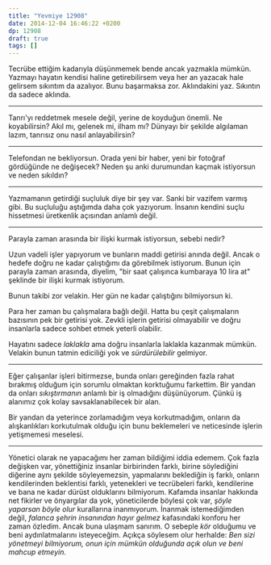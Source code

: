 ```yaml
---
title: "Yevmiye 12908"
date: 2014-12-04 16:46:22 +0200
dp: 12908
draft: true
tags: []
---
```


Tecrübe ettiğim kadarıyla düşünmemek bende ancak yazmakla mümkün.
Yazmayı hayatın kendisi haline getirebilirsem veya her an yazacak hale
gelirsem sıkıntım da azalıyor. Bunu başarmaksa zor. Aklındakini
yaz. Sıkıntın da sadece aklında.

-------

Tanrı'yı reddetmek mesele değil, yerine de koyduğun önemli. Ne
koyabilirsin? Akıl mı, gelenek mi, ilham mı?  Dünyayı bir şekilde
algılaman lazım, tanrısız onu nasıl anlayabilirsin?

-------

Telefondan ne bekliyorsun. Orada yeni bir haber, yeni bir fotoğraf
gördüğünde ne değişecek? Neden şu anki durumundan kaçmak istiyorsun ve
neden sıkıldın?

----------

Yazmamanın getirdiği suçluluk diye bir şey var. Sanki bir vazifem
varmış gibi. Bu suçluluğu aştığımda daha çok yazıyorum. İnsanın
kendini suçlu hissetmesi üretkenlik açısından anlamlı değil.

--------------

Parayla zaman arasında bir ilişki kurmak istiyorsun, sebebi nedir?

Uzun vadeli işler yapıyorum ve bunların maddi getirisi anında değil.
Ancak o hedefe doğru ne kadar çalıştığımı da görebilmek
istiyorum. Bunun için parayla zaman arasında, diyelim, "bir saat
çalışınca kumbaraya 10 lira at" şeklinde bir ilişki kurmak istiyorum.

Bunun takibi zor velakin. Her gün ne kadar çalıştığını bilmiyorsun ki.

Para her zaman bu çalışmalara bağlı değil. Hatta bu çeşit çalışmaların
bazısının pek bir getirisi yok. Zevkli işlerin getirisi olmayabilir ve
doğru insanlarla sadece sohbet etmek yeterli olabilir. 

Hayatını sadece *laklakla* ama doğru insanlarla laklakla kazanmak
mümkün. Velakin bunun tatmin ediciliği yok ve *sürdürülebilir*
gelmiyor. 

--------------

Eğer çalışanlar işleri bitirmezse, bunda onları gereğinden fazla rahat
bırakmış olduğum için sorumlu olmaktan korktuğumu farkettim. Bir
yandan da onları *sıkıştırmanın* anlamlı bir iş olmadığını
düşünüyorum. Çünkü iş alanımız çok kolay savsaklanabilecek bir
alan. 

Bir yandan da yeterince zorlamadığım veya korkutmadığım, onların da
alışkanlıkları korkutulmak olduğu için bunu beklemeleri ve neticesinde
işlerin yetişmemesi meselesi.

--------------

Yönetici olarak ne yapacağımı her zaman bildiğimi iddia edemem. Çok
fazla değişken var, yönettiğiniz insanlar birbirinden farklı, birine
söylediğini diğerine aynı şekilde söyleyemezsin, yapmalarını
beklediğin iş farklı, onların kendilerinden beklentisi farklı,
yetenekleri ve tecrübeleri farklı, kendilerine ve bana ne kadar dürüst
olduklarını bilmiyorum. Kafamda insanlar hakkında net fikirler ve
önyargılar da yok, yöneticilerde böylesi çok var, *şöyle yaparsan
böyle olur* kurallarına inanmıyorum. İnanmak istemediğimden değil,
*falanca şehrin insanından hayır gelmez* kafasındaki konforu her zaman
özledim. Ancak buna ulaşmam sanırım. O sebeple *kör* olduğumu ve beni
aydınlatmalarını isteyeceğim. Açıkça söylesem olur herhalde: *Ben sizi
yönetmeyi bilmiyorum, onun için mümkün olduğunda açık olun ve beni
mahcup etmeyin.*



